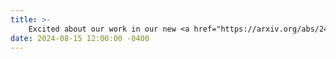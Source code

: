 ```yaml
---
title: >-
    Excited about our work in our new <a href="https://arxiv.org/abs/2401.12214" target="_blank">Paper</a> submitted for review: <em>"Quality-Aware Hydraulic Control in Drinking Water Networks via Controllability Proxies."</em>
date: 2024-08-15 12:00:00 -0400
---
```

